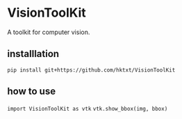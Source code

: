 # VisionToolKit
A toolkit for computer vision.

## installlation
`pip install git+https://github.com/hktxt/VisionToolKit`

## how to use
`import VisionToolKit as vtk`
`vtk.show_bbox(img, bbox)`
